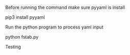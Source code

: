 Before running the command make sure pyyaml is install

pip3 install pyyaml

Run the python program to process yaml input

python fstab.py

Testing
